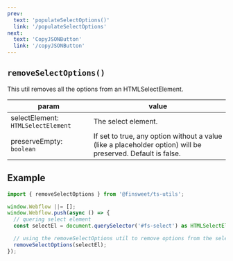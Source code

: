 ```yaml
---
prev: 
  text: 'populateSelectOptions()'
  link: '/populateSelectOptions'
next:
  text: 'CopyJSONButton'
  link: '/copyJSONButton'
---
```



## `removeSelectOptions()`

This util removes all the options from an HTMLSelectElement.

| param                              | value                                                                                                       |
| ---------------------------------- | ----------------------------------------------------------------------------------------------------------- |
| selectElement: `HTMLSelectElement` | The select element.                                                                                         |
| preserveEmpty: `boolean`           | If set to true, any option without a value (like a placeholder option) will be preserved. Default is false. |

## Example

```ts
import { removeSelectOptions } from '@finsweet/ts-utils';

window.Webflow ||= [];
window.Webflow.push(async () => {
  // quering select element
  const selectEl = document.querySelector('#fs-select') as HTMLSelectElement;

  // using the removeSelectOptions util to remove options from the select element
  removeSelectOptions(selectEl);
});
```